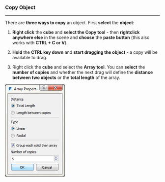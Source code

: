 ### Copy Object
---

There are **three ways to copy** an object. First **select** the **object**:

1. **Right click** the **cube** and **select the Copy tool** - then **rightclick anywhere else** in the scene and **choose** the **paste** **button** (this also works with **CTRL + C or V**).

2. **Hold** the **CTRL key down** and **start dragging the object** - a copy will be available to drag.

3. Right click the **cube** and select the **Array tool**. You can **select** the **number of copies** and whether the next drag will define the **distance between two objects** or the **total length** of the array.

![](./images/c587fa65-069f-4d8c-910e-f19c8cf36aff.png) 






